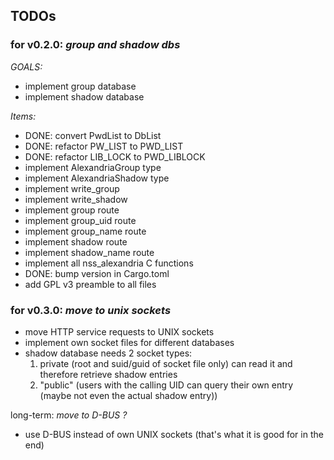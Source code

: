 ## TODOs

### for v0.2.0: *group and shadow dbs*
*GOALS:*
- implement group database
- implement shadow database

*Items:*
- DONE: convert PwdList to DbList<T>
- DONE: refactor PW_LIST to PWD_LIST
- DONE: refactor LIB_LOCK to PWD_LIBLOCK
- implement AlexandriaGroup type
- implement AlexandriaShadow type
- implement write_group
- implement write_shadow
- implement group route
- implement group_uid route
- implement group_name route
- implement shadow route
- implement shadow_name route
- implement all nss_alexandria C functions
- DONE: bump version in Cargo.toml
- add GPL v3 preamble to all files

### for v0.3.0: *move to unix sockets*
- move HTTP service requests to UNIX sockets
- implement own socket files for different databases
- shadow database needs 2 socket types:
  1. private (root and suid/guid of socket file only) can read it and therefore retrieve shadow entries
  2. "public" (users with the calling UID can query their own entry (maybe not even the actual shadow entry))

long-term: *move to D-BUS ?*
- use D-BUS instead of own UNIX sockets (that's what it is good for in the end)
